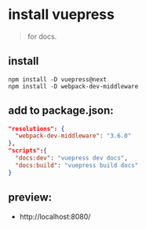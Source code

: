 # install vuepress

> for docs.

## install

```shell
npm install -D vuepress@next
npm install -D webpack-dev-middleware
```

## add to package.json:

```json
"resolutions": {
  "webpack-dev-middleware": "3.6.0"
},
"scripts":{
  "docs:dev": "vuepress dev docs",
  "docs:build": "vuepress build docs"
}
```

## preview:

- http://localhost:8080/

